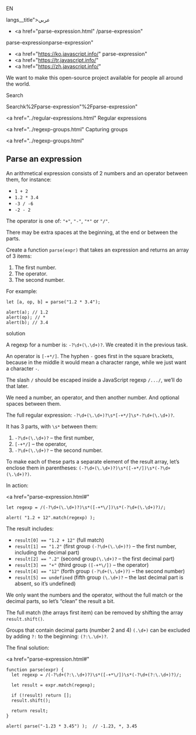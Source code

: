 EN

langs\_\_title">عربي</span></a>

-   <a href="parse-expression.html"
    /parse-expression"

parse-expressionparse-expression"

<!-- -->

-   <a href="https://ko.javascript.info/"
    parse-expression"
-   <a href="https://tr.javascript.info/"
-   <a href="https://zh.javascript.info/"

We want to make this open-source project available for people all around the world.

Search

Searchk%2Fparse-expression"%2Fparse-expression" </a>

<a href="../regular-expressions.html" Regular expressions</span></a>

<a href="../regexp-groups.html" Capturing groups</span></a>

<a href="../regexp-groups.html"

## Parse an expression

An arithmetical expression consists of 2 numbers and an operator between them, for instance:

-   `1 + 2`
-   `1.2 * 3.4`
-   `-3 / -6`
-   `-2 - 2`

The operator is one of: `"+"`, `"-"`, `"*"` or `"/"`.

There may be extra spaces at the beginning, at the end or between the parts.

Create a function `parse(expr)` that takes an expression and returns an array of 3 items:

1.  The first number.
2.  The operator.
3.  The second number.

For example:

    let [a, op, b] = parse("1.2 * 3.4");

    alert(a); // 1.2
    alert(op); // *
    alert(b); // 3.4

solution

A regexp for a number is: `-?\d+(\.\d+)?`. We created it in the previous task.

An operator is `[-+*/]`. The hyphen `-` goes first in the square brackets, because in the middle it would mean a character range, while we just want a character `-`.

The slash `/` should be escaped inside a JavaScript regexp `/.../`, we’ll do that later.

We need a number, an operator, and then another number. And optional spaces between them.

The full regular expression: `-?\d+(\.\d+)?\s*[-+*/]\s*-?\d+(\.\d+)?`.

It has 3 parts, with `\s*` between them:

1.  `-?\d+(\.\d+)?` – the first number,
2.  `[-+*/]` – the operator,
3.  `-?\d+(\.\d+)?` – the second number.

To make each of these parts a separate element of the result array, let’s enclose them in parentheses: `(-?\d+(\.\d+)?)\s*([-+*/])\s*(-?\d+(\.\d+)?)`.

In action:

<a href="parse-expression.html#"
<a href="parse-expression.html#" class="toolbar__button toolbar__button_edit" title="open in sandbox"></a>

    let regexp = /(-?\d+(\.\d+)?)\s*([-+*\/])\s*(-?\d+(\.\d+)?)/;

    alert( "1.2 + 12".match(regexp) );

The result includes:

-   `result[0] == "1.2 + 12"` (full match)
-   `result[1] == "1.2"` (first group `(-?\d+(\.\d+)?)` – the first number, including the decimal part)
-   `result[2] == ".2"` (second group`(\.\d+)?` – the first decimal part)
-   `result[3] == "+"` (third group `([-+*\/])` – the operator)
-   `result[4] == "12"` (forth group `(-?\d+(\.\d+)?)` – the second number)
-   `result[5] == undefined` (fifth group `(\.\d+)?` – the last decimal part is absent, so it’s undefined)

We only want the numbers and the operator, without the full match or the decimal parts, so let’s “clean” the result a bit.

The full match (the arrays first item) can be removed by shifting the array `result.shift()`.

Groups that contain decimal parts (number 2 and 4) `(.\d+)` can be excluded by adding `?:` to the beginning: `(?:\.\d+)?`.

The final solution:

<a href="parse-expression.html#"
<a href="parse-expression.html#" class="toolbar__button toolbar__button_edit" title="open in sandbox"></a>

    function parse(expr) {
      let regexp = /(-?\d+(?:\.\d+)?)\s*([-+*\/])\s*(-?\d+(?:\.\d+)?)/;

      let result = expr.match(regexp);

      if (!result) return [];
      result.shift();

      return result;
    }

    alert( parse("-1.23 * 3.45") );  // -1.23, *, 3.45
